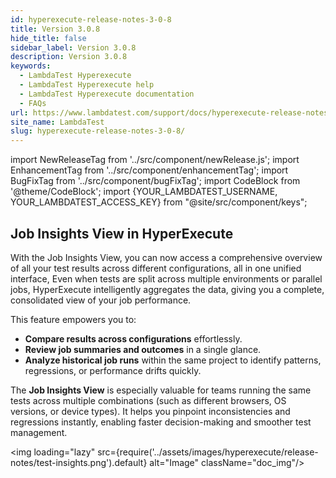 ```yaml
---
id: hyperexecute-release-notes-3-0-8
title: Version 3.0.8
hide_title: false
sidebar_label: Version 3.0.8
description: Version 3.0.8
keywords:
  - LambdaTest Hyperexecute
  - LambdaTest Hyperexecute help
  - LambdaTest Hyperexecute documentation
  - FAQs
url: https://www.lambdatest.com/support/docs/hyperexecute-release-notes-3-0-8/
site_name: LambdaTest
slug: hyperexecute-release-notes-3-0-8/
---
```


import NewReleaseTag from '../src/component/newRelease.js';
import EnhancementTag from '../src/component/enhancementTag';
import BugFixTag from '../src/component/bugFixTag';
import CodeBlock from '@theme/CodeBlock';
import {YOUR_LAMBDATEST_USERNAME, YOUR_LAMBDATEST_ACCESS_KEY} from "@site/src/component/keys";

<script type="application/ld+json"
      dangerouslySetInnerHTML={{ __html: JSON.stringify({
       "@context": "https://schema.org",
        "@type": "BreadcrumbList",
        "itemListElement": [{
          "@type": "ListItem",
          "position": 1,
          "name": "Home",
          "item": "https://www.lambdatest.com"
        },{
          "@type": "ListItem",
          "position": 2,
          "name": "Support",
          "item": "https://www.lambdatest.com/support/docs/"
        },{
          "@type": "ListItem",
          "position": 3,
          "name": "Version",
          "item": "https://www.lambdatest.com/support/docs/hyperexecute-release-notes-3-0-8/"
        }]
      })
    }}
></script>

## Job Insights View in HyperExecute
With the Job Insights View, you can now access a comprehensive overview of all your test results across different configurations, all in one unified interface, Even when tests are split across multiple environments or parallel jobs, HyperExecute intelligently aggregates the data, giving you a complete, consolidated view of your job performance.

This feature empowers you to:

- **Compare results across configurations** effortlessly.
- **Review job summaries and outcomes** in a single glance.
- **Analyze historical job runs** within the same project to identify patterns, regressions, or performance drifts quickly.

The **Job Insights View** is especially valuable for teams running the same tests across multiple combinations (such as different browsers, OS versions, or device types). It helps you pinpoint inconsistencies and regressions instantly, enabling faster decision-making and smoother test management.

<img loading="lazy" src={require('../assets/images/hyperexecute/release-notes/test-insights.png').default} alt="Image"  className="doc_img"/> 
